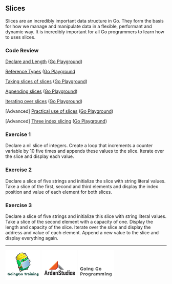 ## Slices
Slices are an incredibly important data structure in Go. They form the basis for how we manage and manipulate data in a flexible, performant and dynamic way. It is incredibly important for all Go programmers to learn how to uses slices.

### Code Review

[Declare and Length](example1/example1.go) ([Go Playground](http://play.golang.org/p/4r90uFQwJn))

[Reference Types](example2/example2.go) ([Go Playground](http://play.golang.org/p/DB8hwJ0hw9)

[Taking slices of slices](example3/example3.go) ([Go Playground](http://play.golang.org/p/vlRlYsfLwb))

[Appending slices](example4/example4.go) ([Go Playground](http://play.golang.org/p/UzmwiMWDwd))

[Iterating over slices](example5/example5.go) ([Go Playground](http://play.golang.org/p/HV5t0VrRie))

[Advanced] [Practical use of slices](advanced/example1/example1.go) ([Go Playground](http://play.golang.org/p/-qQgO7NbLm))

[Advanced] [Three index slicing](advanced/example2/example2.go) ([Go Playground](http://play.golang.org/p/v3ZHknDvSx))

### Exercise 1
Declare a nil slice of integers. Create a loop that increments a counter variable by 10 five times and appends these values to the slice. Iterate over the slice and display each value.

### Exercise 2
Declare a slice of five strings and initialize the slice with string literal values. Take a slice of the first, second and third elements and display the index position and value of each element for both slices.

### Exercise 3
Declare a slice of five strings and initialize this slice with string literal values. Take a slice of the second element with a capacity of one. Display the length and capacity of the slice. Iterate over the slice and display the address and value of each element. Append a new value to the slice and display everything again.

___
[![GoingGo Training](../../00-slides/images/ggt_logo.png)](http://www.goinggotraining.net)
[![Ardan Studios](../../00-slides/images/ardan_logo.png)](http://www.ardanstudios.com)
[![GoingGo Blog](../../00-slides/images/ggb_logo.png)](http://www.goinggo.net)